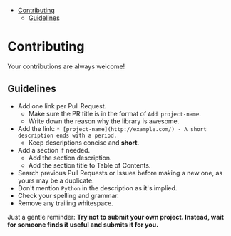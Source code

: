 <!-- START doctoc generated TOC please keep comment here to allow auto update -->
<!-- DON'T EDIT THIS SECTION, INSTEAD RE-RUN doctoc TO UPDATE -->

- [Contributing](#contributing)
  - [Guidelines](#guidelines)

<!-- END doctoc generated TOC please keep comment here to allow auto update -->

# Contributing

Your contributions are always welcome!

## Guidelines

- Add one link per Pull Request.
  - Make sure the PR title is in the format of `Add project-name`.
  - Write down the reason why the library is awesome.
- Add the link: `* [project-name](http://example.com/) - A short description ends with a period.`
  - Keep descriptions concise and **short**.
- Add a section if needed.
  - Add the section description.
  - Add the section title to Table of Contents.
- Search previous Pull Requests or Issues before making a new one, as yours may be a duplicate.
- Don't mention `Python` in the description as it's implied.
- Check your spelling and grammar.
- Remove any trailing whitespace.

Just a gentle reminder: **Try not to submit your own project. Instead, wait for someone finds it useful and submits it for you.**
